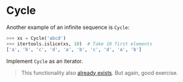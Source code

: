# Cycle

Another example of an infinite sequence is `Cycle`:

```python
>>> xs = Cycle('abcd')
>>> itertools.islice(xs, 10)  # Take 10 first elements
['a', 'b', 'c', 'd', 'a', 'b', 'c', 'd', 'a', 'b']
```

Implement `Cycle` as an iterator.

> This functionality also [already exists](https://docs.python.org/3/library/itertools.html#itertools.cycle).
> But again, good exercise.
